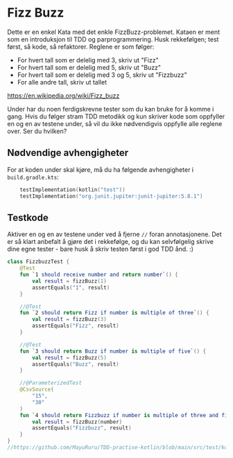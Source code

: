 # Fizz Buzz

Dette er en enkel Kata med det enkle FizzBuzz-problemet. Kataen er ment som en introduksjon til TDD og parprogrammering. Husk rekkefølgen; test først, så kode, så refaktorer.
Reglene er som følger:

- For hvert tall som er delelig med 3, skriv ut "Fizz"
- For hvert tall som er delelig med 5, skriv ut "Buzz"
- For hvert tall som er delelig med 3 og 5, skriv ut "Fizzbuzz"
- For alle andre tall, skriv ut tallet

https://en.wikipedia.org/wiki/Fizz_buzz

Under har du noen ferdigskrevne tester som du kan bruke for å komme i gang. Hvis du følger stram TDD metodikk og kun skriver kode som oppfyller en og en av testene under, så vil du ikke nødvendigvis oppfylle alle reglene over. Ser du hvilken?

## Nødvendige avhengigheter

For at koden under skal kjøre, må du ha følgende avhengigheter i `build.gradle.kts`:

```kotlin
    testImplementation(kotlin("test"))
    testImplementation("org.junit.jupiter:junit-jupiter:5.8.1")
```

## Testkode

Aktiver en og en av testene under ved å fjerne `//` foran annotasjonene. Det er så klart anbefalt å gjøre det i rekkefølge, og du kan selvfølgelig skrive dine egne tester - bare husk å skriv testen først i god TDD ånd. :)

```Kotlin
class FizzbuzzTest {
    @Test
    fun `1 should receive number and return number`() {
        val result = fizzBuzz(1)
        assertEquals("1", result)
    }

    //@Test
    fun `2 should return Fizz if number is multiple of three`() {
        val result = fizzBuzz(3)
        assertEquals("Fizz", result)
    }

    //@Test
    fun `3 should return Buzz if number is multiple of five`() {
        val result = fizzBuzz(5)
        assertEquals("Buzz", result)
    }

    //@ParameterizedTest
    @CsvSource(
        "15",
        "30"
    )
    fun `4 should return Fizzbuzz if number is multiple of three and five`(number: Int) {
        val result = fizzBuzz(number)
        assertEquals("Fizzbuzz", result)
    }
}
//https://github.com/MayuRuru/TDD-practise-kotlin/blob/main/src/test/kotlin/fizzbuzzTest.kt
```
